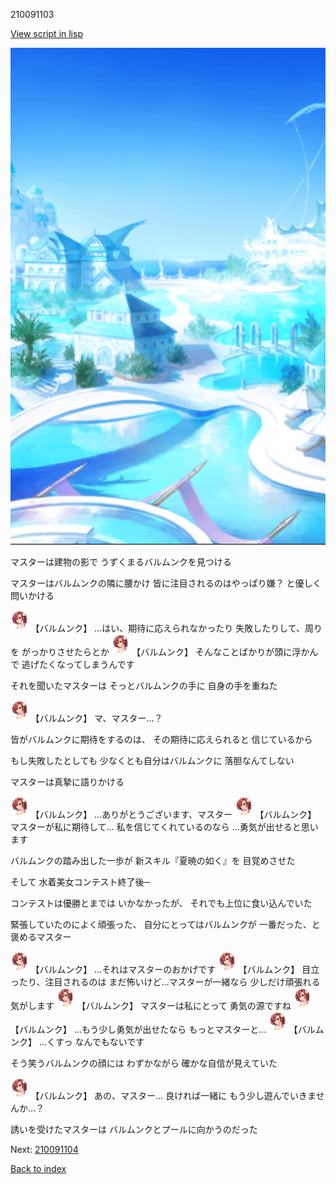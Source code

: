 210091103

[View script in lisp](../scripts/210091103.txt)

![sea_resort_day.png](../images/backgrounds/sea_resort_day.png)

マスターは建物の影で
うずくまるバルムンクを見つける

マスターはバルムンクの隣に腰かけ
皆に注目されるのはやっぱり嫌？
と優しく問いかける

<img src="../images/units/2100911.png" alt="2100911.png" height="34"/>
【バルムンク】
…はい、期待に応えられなかったり
失敗したりして、周りを
がっかりさせたらとか

<img src="../images/units/2100911.png" alt="2100911.png" height="34"/>
【バルムンク】
そんなことばかりが頭に浮かんで
逃げたくなってしまうんです

それを聞いたマスターは
そっとバルムンクの手に
自身の手を重ねた

<img src="../images/units/2100911.png" alt="2100911.png" height="34"/>
【バルムンク】
マ、マスター…？

皆がバルムンクに期待をするのは、
その期待に応えられると
信じているから

もし失敗したとしても
少なくとも自分はバルムンクに
落胆なんてしない

マスターは真摯に語りかける

<img src="../images/units/2100911.png" alt="2100911.png" height="34"/>
【バルムンク】
…ありがとうございます、マスター

<img src="../images/units/2100911.png" alt="2100911.png" height="34"/>
【バルムンク】
マスターが私に期待して…
私を信じてくれているのなら
…勇気が出せると思います

バルムンクの踏み出した一歩が
新スキル『夏暁の如く』を
目覚めさせた

そして
水着美女コンテスト終了後─

コンテストは優勝とまでは
いかなかったが、
それでも上位に食い込んでいた

緊張していたのによく頑張った、
自分にとってはバルムンクが
一番だった、と褒めるマスター

<img src="../images/units/2100911.png" alt="2100911.png" height="34"/>
【バルムンク】
…それはマスターのおかげです

<img src="../images/units/2100911.png" alt="2100911.png" height="34"/>
【バルムンク】
目立ったり、注目されるのは
まだ怖いけど…マスターが一緒なら
少しだけ頑張れる気がします

<img src="../images/units/2100911.png" alt="2100911.png" height="34"/>
【バルムンク】
マスターは私にとって
勇気の源ですね

<img src="../images/units/2100911.png" alt="2100911.png" height="34"/>
【バルムンク】
…もう少し勇気が出せたなら
もっとマスターと…

<img src="../images/units/2100911.png" alt="2100911.png" height="34"/>
【バルムンク】
…くすっ
なんでもないです

そう笑うバルムンクの顔には
わずかながら
確かな自信が見えていた

<img src="../images/units/2100911.png" alt="2100911.png" height="34"/>
【バルムンク】
あの、マスター…
良ければ一緒に
もう少し遊んでいきませんか…？

誘いを受けたマスターは
バルムンクとプールに向かうのだった


Next: [210091104](210091104.md)

[Back to index](index.md)

